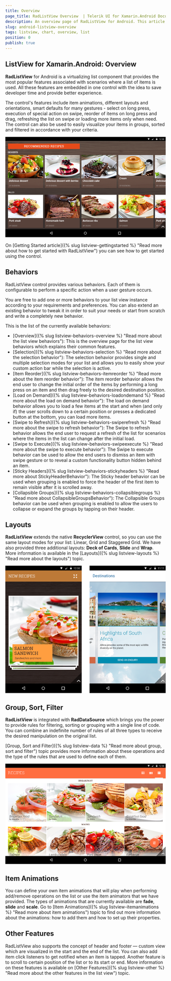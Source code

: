 ```yaml
---
title: Overview
page_title: RadListView Overview  | Telerik UI for Xamarin.Android Documentation
description: An overview page of RadListView for Android. This article explains the most important things you need to know before using RadListView.
slug: android-listview-overview
tags: listview, chart, overview, list
position: 0
publish: true
---
```


## ListView for Xamarin.Android: Overview

**RadListView** for Android is a virtualizing list component that provides the most popular features associated with scenarios where a list of items is used. All these features are embedded in one control with the idea to save developer time and provide better experience. 

The control's features include item animations, different layouts and orientations, smart defaults for many gestures - select on long press, execution of special action on swipe, reorder of items on long press and drag, refreshing the list on swipe or loading more items only when need. The control can also be used to easily visualize your items in groups, sorted and filtered in accordance with your criteria. 

![TelerikUI-ListView-Overview](images/listview-overview-1.png "ListView Overview.")

On [Getting Started article]({% slug listview-gettingstarted %} "Read more about how to get started with RadListView") you can see how to get started using the control.

## Behaviors

RadListView control provides various behaviors. Each of them is configurable to perform a specific action when a user gesture occurs.

You are free to add one or more behaviors to your list view instance according to your requirements and preferences. You can also extend an existing behavior to tweak it in order to suit your needs or start from scratch and write a completely new behavior. 

This is the list of the currently available behaviors:

* [Overview]({% slug listview-behaviors-overview %} "Read more about the list view behaviors"): This is the overview page for the list view behaviors which explains their common features.
* [Selection]({% slug listview-behaviors-selection %} "Read more about the selection behavior"): The selection behavior provides single and multiple selection modes for your list and allows you to easily show your custom action bar while the selection is active.
* [Item Reorder]({% slug listview-behaviors-itemreorder %} "Read more about the item reorder behavior"): The item reorder behavior allows the end user to change the initial order of the items by performing a long press on an item and then drag freely to the desired destination position.
* [Load on Demand]({% slug listview-behaviors-loadondemand %} "Read more about the load on demand behavior"): The load on demand behavior allows you to load a few items at the start and when (and only if) the user scrolls down to a certain position or presses a dedicated button at the bottom, you can load more items.
* [Swipe to Refresh]({% slug listview-behaviors-swiperefresh %} "Read more about the swipe to refresh behavior"): The Swipe to refresh behavior allows the end user to request a refresh of the list for scenarios where the items in the list can change after the initial load.
* [Swipe to Execute]({% slug listview-behaviors-swipeexecute %} "Read more about the swipe to execute behavior"): The Swipe to execute behavior can be used to allow the end users to dismiss an item with swipe gesture or to reveal a custom functionality button hidden behind an item.
* [Sticky Headers]({% slug listview-behaviors-stickyheaders %} "Read more about StickyHeaderBehavior"): The Sticky header behavior can be used when grouping is enabled to force the header of the first item to remain visible after it is scrolled away.
* [Collapsible Groups]({% slug listview-behaviors-collapsiblegroups %} "Read more about CollapsibleGroupsBehavior"): The Collapsible Groups behavior can be used when grouping is enabled to allow the users to collapse or expand the groups by tapping on their header.

## Layouts

**RadListView** extends the native **RecyclerView** control, so you can use the same layout modes for your list: Linear, Grid and Staggered Grid. We have also provided three additional layouts: **Deck of Cards**, **Slide** and **Wrap**. More information is available in the [Layouts]({% slug listview-layouts %} "Read more about the layouts") topic.

![TelerikUI-ListView-Overview-4](images/listview-overview-4.png "ListView Layouts.")

## Group, Sort, Filter

**RadListView** is integrated with **RadDataSource** which brings you the power to provide rules for filtering, sorting or grouping with a single line of code. You can combine an indefinite number of rules of all three types to receive the desired manipulation on the original list.

[Group, Sort and Filter]({% slug listview-data %} "Read more about group, sort and filter") topic provides more information about these operations and the type of the rules that are used to define each of them.

![TelerikUI-ListView-Overview-2](images/listview-overview-2.png "ListView Grouping.")

## Item Animations

You can define your own item animations that will play when performing add/remove operations on the list or use the item animators that we have provided. The types of animations that are currently available are **fade**, **slide** and **scale**. Go to [Item Animations]({% slug listview-itemanimations %} "Read more about item animations") topic to find out more information about the animations: how to add them and how to set up their properties.

## Other Features

RadListView also supports the concept of header and footer &mdash; custom view which are visualized in the start and the end of the list. You can also add item click listeners to get notified when an item is tapped. Another feature is to scroll to certain position of the list or to its start or end. More information on these features is available on 
[Other Features]({% slug listview-other %} "Read more about the other features in the list view") topic.